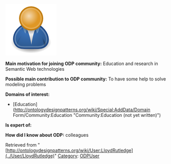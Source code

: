 [![Image:ODPUser.png](../images/a/a6/ODPUser.png)](../Image/ODPUser.png "Image:ODPUser.png")




  





__Main motivation for joining ODP community:__ Education and research in Semantic Web technologies


__Possible main contribution to ODP community:__ To have some help to solve modeling problems


__Domains of interest:__



* [Education](http://ontologydesignpatterns.org/wiki/Special:AddData/Domain Form/Community:Education "Community:Education (not yet written)")


__Is expert of:__


  

__How did I know about ODP:__ colleagues






Retrieved from "[http://ontologydesignpatterns.org/wiki/User:LloydRutledge](../User/LloydRutledge)"
 [Category](http://ontologydesignpatterns.org/wiki/Special:Categories "Special:Categories"): [ODPUser](../Category/ODPUser "Category:ODPUser")